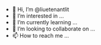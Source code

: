 - 👋 Hi, I’m @liuetenantlit
- 👀 I’m interested in ...
- 🌱 I’m currently learning ...
- 💞️ I’m looking to collaborate on ...
- 📫 How to reach me ...

<!---
liuetenantlit/liuetenantlit is a ✨ special ✨ repository because its `README.md` (this file) appears on your GitHub profile.
You can click the Preview link to take a look at your changes.
--->

